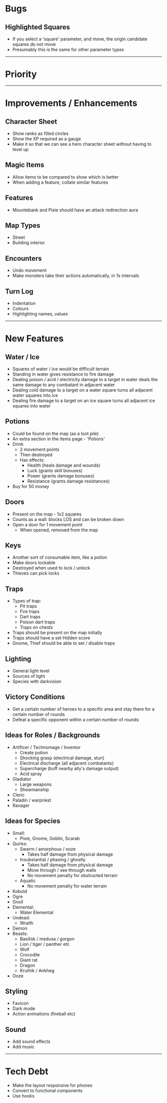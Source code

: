 # Bugs

## Highlighted Squares
* If you select a 'square' parameter, and move, the origin candidate squares do not move
* Presumably this is the same for other parameter types

-----------------------------------------------------------------------------------------

# Priority

-----------------------------------------------------------------------------------------

# Improvements / Enhancements

## Character Sheet
* Show ranks as filled circles
* Show the XP required as a gauge
* Make it so that we can see a hero character sheet without having to level up

## Magic Items
* Allow items to be compared to show which is better
* When adding a feature, collate similar features

## Features
* Mountebank and Pixie should have an attack redirection aura

## Map Types
* Street
* Building interior

## Encounters
* Undo movement
* Make monsters take their actions automatically, in 1s intervals

## Turn Log
* Indentation
* Colours
* Highlighting names, values

-----------------------------------------------------------------------------------------

# New Features

## Water / Ice
* Squares of water / ice would be difficult terrain
* Standing in water gives resistance to fire damage
* Dealing poison / acid / electricity damage to a target in water deals the same damage to any combatant in adjacent water
* Dealing cold damage to a target on a water square turns all adjacent water squares into ice
* Dealing fire damage to a target on an ice square turns all adjacent ice squares into water

## Potions
* Could be found on the map (as a loot pile)
* An extra section in the items page - 'Potions'
* Drink
  * 2 movement points
  * Then destroyed
  * Has effects:
    * Health (heals damage and wounds)
    * Luck (grants skill bonuses)
    * Power (grants damage bonuses)
    * Resistance (grants damage resistances)
* Buy for 50 money

## Doors
* Present on the map - 1x2 squares
* Counts as a wall: blocks LOS and can be broken down
* Open a door for 1 movement point
  * When opened, removed from the map

## Keys
* Another sort of consumable item, like a potion
* Make doors lockable
* Destroyed when used to lock / unlock
* Thieves can pick locks

## Traps
* Types of trap:
  * Pit traps
  * Fire traps
  * Dart traps
  * Poison dart traps
  * Traps on chests
* Traps should be present on the map initially
* Traps should have a set Hidden score
* Gnome, Thief should be able to set / disable traps

## Lighting
* General light level
* Sources of light
* Species with darkvision

## Victory Conditions
* Get a certain number of heroes to a specific area and stay there for a certain number of rounds
* Defeat a specific opponent within a certain number of rounds

## Ideas for Roles / Backgrounds
* Artificer / Technomage / Inventor
  * Create potion
  * Shocking grasp (electrical damage, stun)
  * Electrical discharge (all adjacent combatants)
  * Supercharge (buff nearby ally's damage output)
  * Acid spray
* Gladiator 
  * Large weapons
  * Showmanship
* Cleric
* Paladin / warpriest
* Ravager

## Ideas for Species
* Small:
  * Pixie, Gnome, Goblin, Scarab
* Quirks:
  * Swarm / amorphous / ooze
    * Takes half damage from physical damage
  * Insubstantial / phasing / ghostly
    * Takes half damage from physical damage
    * Move through / see through walls
    * No movement penalty for obstructed terrain
  * Aquatic
    * No movement penalty for water terrain
* Kobold
* Ogre
* Gnoll
* Elemental:
  * Water Elemental
* Undead:
  * Wraith
* Demon
* Beasts:
  * Basilisk / medusa / gorgon
  * Lion / tiger / panther etc
  * Wolf
  * Crocodile
  * Giant rat
  * Dragon
  * Kruthik / Ankheg
* Ooze

## Styling
* Favicon
* Dark mode
* Action animations (fireball etc)

## Sound
* Add sound effects
* Add music

-----------------------------------------------------------------------------------------

# Tech Debt

* Make the layout responsive for phones
* Convert to functional components
* Use hooks
